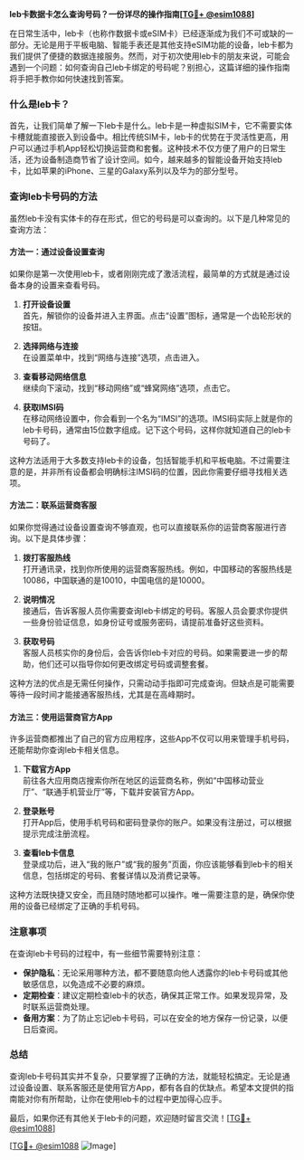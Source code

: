 **leb卡数据卡怎么查询号码？一份详尽的操作指南[[TG💪+ @esim1088](https://t.me/s/esim1088)]**

在日常生活中，leb卡（也称作数据卡或eSIM卡）已经逐渐成为我们不可或缺的一部分。无论是用于平板电脑、智能手表还是其他支持eSIM功能的设备，leb卡都为我们提供了便捷的数据连接服务。然而，对于初次使用leb卡的朋友来说，可能会遇到一个问题：如何查询自己leb卡绑定的号码呢？别担心，这篇详细的操作指南将手把手教你如何快速找到答案。

### 什么是leb卡？

首先，让我们简单了解一下leb卡是什么。leb卡是一种虚拟SIM卡，它不需要实体卡槽就能直接嵌入到设备中。相比传统SIM卡，leb卡的优势在于灵活性更高，用户可以通过手机App轻松切换运营商和套餐。这种技术不仅方便了用户的日常生活，还为设备制造商节省了设计空间。如今，越来越多的智能设备开始支持leb卡，比如苹果的iPhone、三星的Galaxy系列以及华为的部分型号。

### 查询leb卡号码的方法

虽然leb卡没有实体卡的存在形式，但它的号码是可以查询的。以下是几种常见的查询方法：

#### 方法一：通过设备设置查询

如果你是第一次使用leb卡，或者刚刚完成了激活流程，最简单的方式就是通过设备本身的设置来查看号码。

1. **打开设备设置**  
   首先，解锁你的设备并进入主界面。点击“设置”图标，通常是一个齿轮形状的按钮。

2. **选择网络与连接**  
   在设置菜单中，找到“网络与连接”选项，点击进入。

3. **查看移动网络信息**  
   继续向下滚动，找到“移动网络”或“蜂窝网络”选项，点击它。

4. **获取IMSI码**  
   在移动网络设置中，你会看到一个名为“IMSI”的选项。IMSI码实际上就是你的leb卡号码，通常由15位数字组成。记下这个号码，这样你就知道自己的leb卡号码了。

这种方法适用于大多数支持leb卡的设备，包括智能手机和平板电脑。不过需要注意的是，并非所有设备都会明确标注IMSI码的位置，因此你需要仔细寻找相关选项。

#### 方法二：联系运营商客服

如果你觉得通过设备设置查询不够直观，也可以直接联系你的运营商客服进行咨询。以下是具体步骤：

1. **拨打客服热线**  
   打开通讯录，找到你所使用的运营商客服热线。例如，中国移动的客服热线是10086，中国联通的是10010，中国电信的是10000。

2. **说明情况**  
   接通后，告诉客服人员你需要查询leb卡绑定的号码。客服人员会要求你提供一些身份验证信息，如身份证号或服务密码，请提前准备好这些资料。

3. **获取号码**  
   客服人员核实你的身份后，会告诉你leb卡对应的号码。如果需要进一步的帮助，他们还可以指导你如何更改绑定号码或调整套餐。

这种方法的优点是无需任何操作，只需动动手指即可完成查询。但缺点是可能需要等待一段时间才能接通客服热线，尤其是在高峰期时。

#### 方法三：使用运营商官方App

许多运营商都推出了自己的官方应用程序，这些App不仅可以用来管理手机号码，还能帮助你查询leb卡相关信息。

1. **下载官方App**  
   前往各大应用商店搜索你所在地区的运营商名称，例如“中国移动营业厅”、“联通手机营业厅”等，下载并安装官方App。

2. **登录账号**  
   打开App后，使用手机号码和密码登录你的账户。如果没有注册过，可以根据提示完成注册流程。

3. **查看leb卡信息**  
   登录成功后，进入“我的账户”或“我的服务”页面，你应该能够看到leb卡的相关信息，包括绑定的号码、套餐详情以及消费记录等。

这种方法既快捷又安全，而且随时随地都可以操作。唯一需要注意的是，确保你使用的设备已经绑定了正确的手机号码。

### 注意事项

在查询leb卡号码的过程中，有一些细节需要特别注意：

- **保护隐私**：无论采用哪种方法，都不要随意向他人透露你的leb卡号码或其他敏感信息，以免造成不必要的麻烦。
- **定期检查**：建议定期检查leb卡的状态，确保其正常工作。如果发现异常，及时联系运营商处理。
- **备用方案**：为了防止忘记leb卡号码，可以在安全的地方保存一份记录，以便日后查阅。

### 总结

查询leb卡号码其实并不复杂，只要掌握了正确的方法，就能轻松搞定。无论是通过设备设置、联系客服还是使用官方App，都有各自的优缺点。希望本文提供的指南能对你有所帮助，让你在使用leb卡的过程中更加得心应手。

最后，如果你还有其他关于leb卡的问题，欢迎随时留言交流！[[TG💪+ @esim1088](https://t.me/s/esim1088)] 

[[TG💪+ @esim1088](https://t.me/s/esim1088) ![Image](https://i.postimg.cc/4NQfJmqS/Snipaste-2025-05-13-00-14-12.png)]